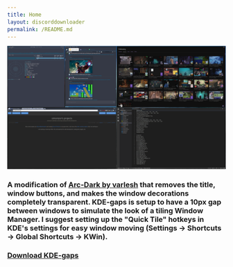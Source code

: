 ```yaml
---
title: Home
layout: discorddownloader
permalink: /README.md
---
```


![kde-gaps](https://raw.githubusercontent.com/simoniz0r/kde-gaps/master/KDE-gaps.png)

### A modification of [Arc-Dark by varlesh](https://github.com/PapirusDevelopmentTeam/arc-kde) that removes the title, window buttons, and makes the window decorations completely transparent.  KDE-gaps is setup to have a 10px gap between windows to simulate the look of a tiling Window Manager.  I suggest setting up the "Quick Tile" hotkeys in KDE's settings for easy window moving (Settings -> Shortcuts -> Global Shortcuts -> KWin).

### [Download KDE-gaps](https://github.com/simoniz0r/kde-gaps/releases/latest)
